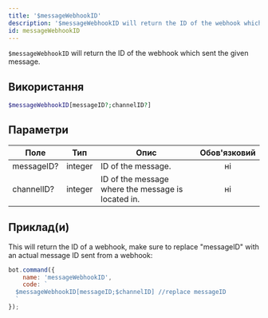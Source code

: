 ```yaml
---
title: '$messageWebhookID'
description: '$messageWebhookID will return the ID of the webhook which sent the given message.'
id: messageWebhookID
---
```


`$messageWebhookID` will return the ID of the webhook which sent the given message.

## Використання

```php
$messageWebhookID[messageID?;channelID?]
```

## Параметри

| Поле       | Тип     | Опис                                               | Обов'язковий |
| ---------- | ------- | -------------------------------------------------- |:------------:|
| messageID? | integer | ID of the message.                                 |      ні      |
| channelID? | integer | ID of the message where the message is located in. |      ні      |

## Приклад(и)

This will return the ID of a webhook, make sure to replace "messageID" with an actual message ID sent from a webhook:

```javascript
bot.command({
    name: 'messageWebhookID',
    code: `
  $messageWebhookID[messageID;$channelID] //replace messageID
  `
});
```
